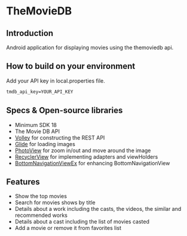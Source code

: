 # TheMovieDB
## Introduction
Android application for displaying movies using the themoviedb api.

## How to build on your environment
Add your API key in local.properties file.
```xml
tmdb_api_key=YOUR_API_KEY
```

## Specs & Open-source libraries
* Minimum SDK 18
* The Movie DB API
* [Volley](https://developer.android.com/training/volley/) for constructing the REST API
* [Glide](https://github.com/bumptech/glide) for loading images
* [PhotoView](https://github.com/bumptech/glide) for zoom in/out and move around the image
* [RecyclerView](https://developer.android.com/topic/libraries/support-library/packages) for implementing adapters and viewHolders
* [BottomNavigationViewEx](https://github.com/ittianyu/BottomNavigationViewEx) for enhancing BottomNavigationView

##  Features
* Show the top movies
* Search for movies shows by title
* Details about a work including the casts, the videos, the similar and recommended works
* Details about a cast including the list of movies casted
* Add a movie or remove it from favorites list
